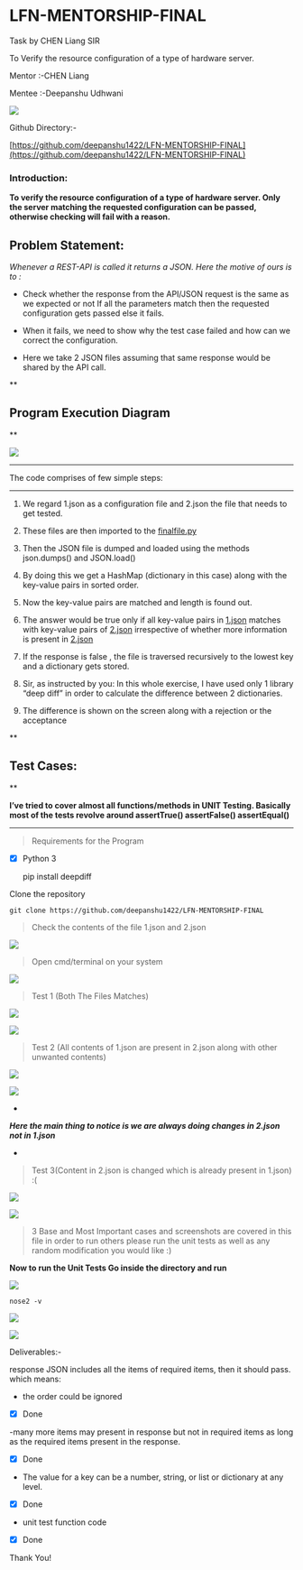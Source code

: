 # LFN-MENTORSHIP-FINAL
Task by CHEN Liang SIR

To Verify the resource configuration of a type of hardware server.

Mentor :-CHEN Liang

Mentee :-Deepanshu Udhwani

  
  
  
  
  
  
  
  
![](https://lh6.googleusercontent.com/bqakPWHwi5g_Vf7v1o_etBw610eUNO63PKEi0LZVRmRrrzEADuzMoDR976cdhkFMOcOqd4uFiCjUXHLCdvTDWpmlqzFdavcLmQeBF37fVt6HdzvrUmb201z6QZxIkG8uM-NlIh51)  
  
  
  
  
  
  
  
  
  
  

Github Directory:-

[https://github.com/deepanshu1422/LFN-MENTORSHIP-FINAL](https://github.com/deepanshu1422/LFN-MENTORSHIP-FINAL)

  
  
  

### Introduction:

**To verify the resource configuration of a type of hardware server.
Only the server matching the requested configuration can be passed, otherwise checking will fail with a reason.**

  
  
  

## Problem Statement:

*Whenever a REST-API is called it returns a JSON. Here the motive of ours is to :*

  

-   Check whether the response from the API/JSON request is the same as we expected or not If all the parameters match then the requested configuration gets passed else it fails.
    

  

-   When it fails, we need to show why the test case failed and how can we correct the configuration.
    

  

-   Here we take 2 JSON files assuming that same response would be shared by the API call.
    

  
  
  
  
  
  
  
  
  
  
  

**

## Program Execution Diagram

**

 
  
![](https://docs.google.com/drawings/u/1/d/ssF4xCpVyL1TYQspvzI7FRg/image?w=573&h=431&rev=292&ac=1&parent=14-O13E_9D6b-rJV4s2Rz2OsOlun5BnZMr18yL05SPFg)  
  
  
  
  
  
  
  

***

The code comprises of few simple steps:

***

  

1.  We regard 1.json as a configuration file and 2.json the file that needs to get tested.
    
2.  These files are then imported to the [finalfile.py](https://github.com/deepanshu1422/LFN-MENTORSHIP-FINAL/blob/master/finalfile.py)
    
3.  Then the JSON file is dumped and loaded using the methods json.dumps() and JSON.load()
    
4.  By doing this we get a HashMap (dictionary in this case) along with the key-value pairs in sorted order.
    
5.  Now the key-value pairs are matched and length is found out.
    
6.  The answer would be true only if all key-value pairs in [1.json](https://github.com/deepanshu1422/LFN-MENTORSHIP-FINAL/blob/master/1.json) matches with key-value pairs of [2.json](https://github.com/deepanshu1422/LFN-MENTORSHIP-FINAL/blob/master/2.json) irrespective of whether more information is present in [2.json](https://github.com/deepanshu1422/LFN-MENTORSHIP-FINAL/blob/master/2.json)
    
7.  If the response is false , the file is traversed recursively to the lowest key and a dictionary gets stored.
    
8.  Sir, as instructed by you: In this whole exercise, I have used only 1 library “deep diff” in order to calculate the difference between 2 dictionaries.
    
9.  The difference is shown on the screen along with a rejection or the acceptance 
    

  
  

**

## Test Cases:

**

  

****I’ve tried to cover almost all functions/methods in UNIT Testing.
Basically most of the tests revolve around assertTrue() assertFalse() assertEqual()****

  
  

----------------------------------------------------------------------------------------------------

  
  

> Requirements for the Program

 - [x] Python 3

    pip install deepdiff

  
  

Clone the repository

    git clone https://github.com/deepanshu1422/LFN-MENTORSHIP-FINAL

  
  
  
  
  
  
  
  

> Check the contents of the file 1.json and 2.json

![](https://lh6.googleusercontent.com/l0lh6LGUd9eHNqECwz7JgS8weh6S_ZwyIpJnYIsxuxSwekMZA_AFgtPt_ZBuhd00wawIKChhGgeW4YU0D5YlH5UI0DVeqEJKN9zGA877LbH9aWXg16ykmKBqhtE__gsr9EX2uaSX)

  
  
  
  
  

> Open cmd/terminal on your system

![](https://lh5.googleusercontent.com/f5pAUJQCbHZit-R4_X-Fe1VVWUTP4IxAPEDyQn6wWsKSRNSaDQucvvO6UteC4mQyV2l45yt6rn3sCznUKYy0xsEX8H3kWYO_cIkZBc87DDn_gypn6wBnmI-PBO5W0uJitXh7j3mW)

  

> Test 1 (Both The Files Matches)

![](https://lh5.googleusercontent.com/V5LQKigmxmu9X7FdfsjRWYOf1VW0xZH7ilSrWNV5cVm2QqAALHg5g-t79S2dYSW3xm9TRxp7pObX_8xpaZONPosU3w5gJPGfotN7xudcxzjMoRbXYVeHoanepiTm6alLiyR6Keoh)

![](https://lh4.googleusercontent.com/HeMEEmvy0Rxw0TRUK2vTCza5Gsz2jd7XtGzeAy9mXTY0drm9zWbFJbzTA889D0FAi4cJ19YTdlrLK8JzFgyIaA2n0dI7ecvRsaTg3kkKDcEgV2bGyOr538cAXN3YYe8iUOmZZTGa)

  
  
  
  
  
  
  
  
  
  
  
  
  

> Test 2 (All contents of 1.json are present in 2.json along with other
> unwanted contents)

![](https://lh6.googleusercontent.com/KNfUfqdTMnzr7P8PJr6mQTT-CsH3PWWhIQrKPqrzmM4vDKmAYi9Pce7JoYAyqtCSEwqHVUbdQfVh-g4iWUC6x5Me-wtwMMw7Brj-qLATpqIuoGOc3FhQ0TEYp1EqUJMjtVB5SIBe)

![](https://lh6.googleusercontent.com/8c_UdgMkafT_mBCFdP3UNpotUxGatJwkFVaC2hML49Vr-7B5mBWX_5Eo_j-ivRrfffsYtiUZbIJ-OrZaI8xyGrPbsjSYD1qE-NiXJ4OCqVuwyrf76S0trfNNf-Tf8JtgRJ5vnpCI)

  
  
  
  

*

***Here the main thing to notice is we are always doing changes in 2.json not in 1.json***

*

  
  
  
  
  
  

> Test 3(Content in 2.json is changed which is already present in
> 1.json) :(

  

![](https://lh4.googleusercontent.com/GT5gEgQiPFOjpkXuD4hfBgn0uZrDf8HX3yp8RX8DA3wpWC6QOCVkTzET8VhcR9VVKXAJZgqTz4FdY0utc59TLKH5vQEZmkjl2c2Nl-ph5yWccHi-MDCo5F6gLieKjMXQAc-Rq0zA)

![](https://lh4.googleusercontent.com/k3-jDdnpkMmP1Pfh-TSaS08ICnu0noKu7azqV4w2Zm_mag3sa1GPbEnb8JGj2hP3Z4glPoG1FRdnUPReySKD1irhuqStrLXVZr-0nBlibznGo70Yw3qpXm9py95B1zMVhhWGeTOq)

  

> 3 Base and Most Important cases and screenshots are covered in this
> file in order to run others please run the unit tests as well as any
> random modification you would like :)

  
  
  
  
  
  

**Now to run the Unit Tests
Go inside the directory and run**

![](https://lh5.googleusercontent.com/DDq5qmaTv0Xeo3iWlq6ZKcJ43aCH2m3Drnu_C2_0Z0-y8jxIBiE8feLcQpK8TirVHJ5PPjn5r0gDqQRaTi2lRAjx8vFW8LyQ0UdyZP7fxpowJKOIfXJ_i2vECuKGnjfm-2_xG08a)

    nose2 -v

![](https://lh6.googleusercontent.com/4AWLYW-lFM-EQ7MF1OZZS7KHqaNyZ0labmpjtCJpeW78KhZhduuUzjt6DWxoWQa1vEoPC6XONL_gdF0DIgHFylN8LvtnAiyHMxewWpD_15mOBuYW6FqHVLWoMRJ-rXJCCHk0hc-e)

  

![](https://lh3.googleusercontent.com/cNpDlj8JGUFJMwSWQFiQTXGeE8AoDOJZsKYKledaaRq5w7IZ9jd5lN0VKRSjObaXp39juFAS7TGED3KAIVWUcx8Gf9IQF2QotYFaVNU8GJbOsVdKY1X-QriR15HhDN0bqLA7cYtO)

  
  

Deliverables:-

response JSON includes all the items of required items, then it should pass. which means:

- the order could be ignored     
 - [x] Done

-many more items may present in response but not in required items as long as the required items present in the response.

 - [x] Done

- The value for a key can be a number, string, or list or dictionary at any level.

 - [x] Done
- unit test function code

 - [x] Done


Thank You!
